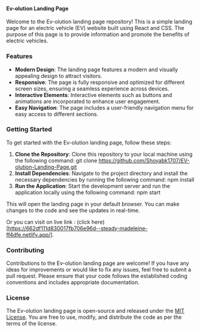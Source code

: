 #### Ev-olution Landing Page

Welcome to the Ev-olution landing page repository! This is a simple landing page for an electric vehicle (EV) website built using React and CSS. The purpose of this page is to provide information and promote the benefits of electric vehicles.

### Features

- **Modern Design**: The landing page features a modern and visually appealing design to attract visitors.
- **Responsive**: The page is fully responsive and optimized for different screen sizes, ensuring a seamless experience across devices.
- **Interactive Elements**: Interactive elements such as buttons and animations are incorporated to enhance user engagement.
- **Easy Navigation**: The page includes a user-friendly navigation menu for easy access to different sections.

### Getting Started

To get started with the Ev-olution landing page, follow these steps:

1. **Clone the Repository**: Clone this repository to your local machine using the following command: git clone https://github.com/Shoyabk1707/EV-olution-Landing-Page.git
2. **Install Dependencies**: Navigate to the project directory and install the necessary dependencies by running the following command: npm install
3. **Run the Application**: Start the development server and run the application locally using the following command: npm start

This will open the landing page in your default browser. You can make changes to the code and see the updates in real-time.

Or you can visit on live link : (click here)[https://662df111d830017fb706e96d--steady-madeleine-ff4dfe.netlify.app/].

### Contributing

Contributions to the Ev-olution landing page are welcome! If you have any ideas for improvements or would like to fix any issues, feel free to submit a pull request. Please ensure that your code follows the established coding conventions and includes appropriate documentation.

### License

The Ev-olution landing page is open-source and released under the [MIT License](https://opensource.org/licenses/MIT). You are free to use, modify, and distribute the code as per the terms of the license.

